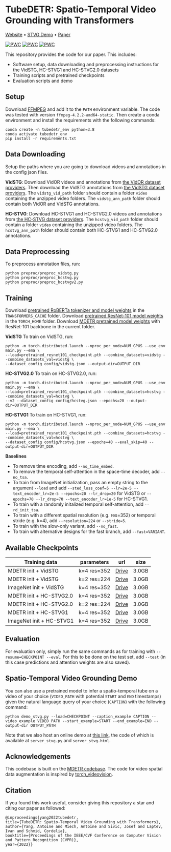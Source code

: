 # TubeDETR: Spatio-Temporal Video Grounding with Transformers

[Website](https://antoyang.github.io/tubedetr.html) • [STVG Demo](http://stvg.paris.inria.fr/) • [Paper](https://arxiv.org/abs/2203.16434)

[![PWC](https://img.shields.io/endpoint.svg?url=https://paperswithcode.com/badge/tubedetr-spatio-temporal-video-grounding-with/spatio-temporal-video-grounding-on-vidstg)](https://paperswithcode.com/sota/spatio-temporal-video-grounding-on-vidstg?p=tubedetr-spatio-temporal-video-grounding-with)
[![PWC](https://img.shields.io/endpoint.svg?url=https://paperswithcode.com/badge/tubedetr-spatio-temporal-video-grounding-with/spatio-temporal-video-grounding-on-hc-stvg1)](https://paperswithcode.com/sota/spatio-temporal-video-grounding-on-hc-stvg1?p=tubedetr-spatio-temporal-video-grounding-with)
[![PWC](https://img.shields.io/endpoint.svg?url=https://paperswithcode.com/badge/tubedetr-spatio-temporal-video-grounding-with/spatio-temporal-video-grounding-on-hc-stvg2)](https://paperswithcode.com/sota/spatio-temporal-video-grounding-on-hc-stvg2?p=tubedetr-spatio-temporal-video-grounding-with)

This repository provides the code for our paper. This includes:
- Software setup, data downloading and preprocessing instructions for the VidSTG, HC-STVG1 and HC-STVG2.0 datasets
- Training scripts and pretrained checkpoints
- Evaluation scripts and demo

## Setup
Download [FFMPEG](https://ffmpeg.org/download.html) and add it to the `PATH` environment variable. 
The code was tested with version `ffmpeg-4.2.2-amd64-static`.
Then create a conda environment and install the requirements with the following commands:
```
conda create -n tubedetr_env python=3.8
conda activate tubedetr_env
pip install -r requirements.txt
```

## Data Downloading
Setup the paths where you are going to download videos and annotations in the config json files.

**VidSTG**: Download VidOR videos and annotations from [the VidOR dataset providers](https://xdshang.github.io/docs/vidor.html).
Then download the VidSTG annotations from [the VidSTG dataset providers](https://github.com/Guaranteer/VidSTG-Dataset).
The `vidstg_vid_path` folder should contain a folder `video` containing the unzipped video folders. 
The `vidstg_ann_path` folder should contain both VidOR and VidSTG annotations.

**HC-STVG**: Download HC-STVG1 and HC-STVG2.0 videos and annotations from [the HC-STVG dataset providers](https://github.com/tzhhhh123/HC-STVG).
The `hcstvg_vid_path` folder should contain a folder `video` containing the unzipped video folders. 
The `hcstvg_ann_path` folder should contain both HC-STVG1 and HC-STVG2.0 annotations.

## Data Preprocessing
To preprocess annotation files, run:
```
python preproc/preproc_vidstg.py
python preproc/preproc_hcstvg.py
python preproc/preproc_hcstvgv2.py
```

## Training
Download [pretrained RoBERTa tokenizer and model weights](https://huggingface.co/transformers/v2.6.0/pretrained_models.html) in the `TRANSFORMERS_CACHE` folder.
Download [pretrained ResNet-101 model weights](https://pytorch.org/vision/stable/models.html) in the `TORCH_HOME` folder.
Download [MDETR pretrained model weights](https://github.com/ashkamath/mdetr) with ResNet-101 backbone in the current folder.

**VidSTG** To train on VidSTG, run:
```
python -m torch.distributed.launch --nproc_per_node=NUM_GPUS --use_env main.py --ema \
--load=pretrained_resnet101_checkpoint.pth --combine_datasets=vidstg --combine_datasets_val=vidstg \
--dataset_config config/vidstg.json --output-dir=OUTPUT_DIR
```

**HC-STVG2.0**
To train on HC-STVG2.0, run:
```
python -m torch.distributed.launch --nproc_per_node=NUM_GPUS --use_env main.py --ema \
--load=pretrained_resnet101_checkpoint.pth --combine_datasets=hcstvg --combine_datasets_val=hcstvg \
--v2 --dataset_config config/hcstvg.json --epochs=20 --output-dir=OUTPUT_DIR
```

**HC-STVG1**
To train on HC-STVG1, run:
```
python -m torch.distributed.launch --nproc_per_node=NUM_GPUS --use_env main.py --ema \
--load=pretrained_resnet101_checkpoint.pth --combine_datasets=hcstvg --combine_datasets_val=hcstvg \
--dataset_config config/hcstvg.json --epochs=40 --eval_skip=40 --output-dir=OUTPUT_DIR
```

**Baselines**
- To remove time encoding, add `--no_time_embed`.  
- To remove the temporal self-attention in the space-time decoder, add `--no_tsa`.  
- To train from ImageNet initialization, pass an empty string to the argument `--load` and add `--sted_loss_coef=5 --lr=2e-5 --text_encoder_lr=2e-5 --epochs=20 --lr_drop=20` for VidSTG or `--epochs=70 --lr_drop=70 --text_encoder_lr=1e-5` for HC-STVG1.
- To train with a randomly initalized temporal self-attention, add `--rd_init_tsa`.  
- To train with a different spatial resolution (e.g. res=352) or temporal stride (e.g. k=4), add `--resolution=224` or `--stride=5`.
- To train with the slow-only variant, add `--no_fast`.
- To train with alternative designs for the fast branch, add `--fast=VARIANT`.

## Available Checkpoints

| Training data | parameters | url | size |
|-----|-----|-----|-----|
| MDETR init + VidSTG | k=4 res=352 | [Drive](https://drive.google.com/file/d/1GqYjnad42-fri1lxSmT0vFWwYez6_iOv/view?usp=sharing)    | 3.0GB      |
| MDETR init + VidSTG | k=2 res=224 | [Drive](https://drive.google.com/file/d/1FaKT54s7LWcTgW562OXpVWHPXxNG7INu/view?usp=sharing)    | 3.0GB      |
| ImageNet init + VidSTG | k=4 res=352 | [Drive](https://drive.google.com/file/d/1TSyR0RUf2VoDlBHVKvIZ0X8P53SW-Fi4/view?usp=sharing)    | 3.0GB      |
| MDETR init + HC-STVG2.0 | k=4 res=352 | [Drive](https://drive.google.com/file/d/1EAWHXPafyZxQh398HvMJf43-CiyWJvtn/view?usp=sharing)    | 3.0GB       |
| MDETR init + HC-STVG2.0 | k=2 res=224 | [Drive](https://drive.google.com/file/d/1mkY1vv1U_pSVRj4JRY6uYTABKONQEh_w/view?usp=sharing)    | 3.0GB       |
| MDETR init + HC-STVG1 | k=4 res=352 | [Drive](https://drive.google.com/file/d/1cbPUx0rc20EUdz2jhhq2MbJY-YZ2ATl0/view?usp=sharing)    | 3.0GB       |
| ImageNet init + HC-STVG1 | k=4 res=352 | [Drive](https://drive.google.com/file/d/1XDC9hK9NhAVHGwOg9koGKEzheglsVy8H/view?usp=sharing)    | 3.0GB      |

## Evaluation
For evaluation only, simply run the same commands as for training with `--resume=CHECKPOINT --eval`. 
For this to be done on the test set, add `--test` (in this case predictions and attention weights are also saved).

## Spatio-Temporal Video Grounding Demo
You can also use a pretrained model to infer a spatio-temporal tube on a video of your choice (`VIDEO_PATH` with potential `START` and `END` timestamps) given the natural language query of your choice (`CAPTION`) with the following command:
```
python demo_stvg.py --load=CHECKPOINT --caption_example CAPTION --video_example VIDEO_PATH --start_example=START --end_example=END --output-dir OUTPUT_PATH
```
Note that we also host an online demo at [this link](http://stvg.paris.inria.fr/), the code of which is available at `server_stvg.py` and `server_stvg.html`.

## Acknowledgements
This codebase is built on the [MDETR codebase](https://github.com/ashkamath/mdetr). 
The code for video spatial data augmentation is inspired by [torch_videovision](https://github.com/hassony2/torch_videovision).

## Citation 
If you found this work useful, consider giving this repository a star and citing our paper as followed:
```
@inproceedings{yang2022tubedetr,
title={TubeDETR: Spatio-Temporal Video Grounding with Transformers},
author={Yang, Antoine and Miech, Antoine and Sivic, Josef and Laptev, Ivan and Schmid, Cordelia},
booktitle={Proceedings of the IEEE/CVF Conference on Computer Vision and Pattern Recognition (CVPR)},
year={2022}}
```
